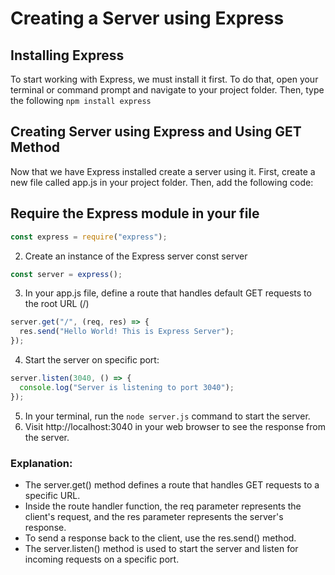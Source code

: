 # Creating a Server using Express

## Installing Express

To start working with Express, we must install it first. To do that, open your terminal
or command prompt and navigate to your project folder. Then, type the following
`npm install express`

## Creating Server using Express and Using GET Method

Now that we have Express installed create a server using it. First, create a new file
called app.js in your project folder. Then, add the following code:

## Require the Express module in your file

```javascript
const express = require("express");
```

2. Create an instance of the Express server
   const server

```javascript
const server = express();
```

3. In your app.js file, define a route that handles default GET requests to the root
   URL (/)

```javascript
server.get("/", (req, res) => {
  res.send("Hello World! This is Express Server");
});
```

4. Start the server on specific port:

```javascript
server.listen(3040, () => {
  console.log("Server is listening to port 3040");
});
```

5. In your terminal, run the `node server.js` command to start the server.
6. Visit http://localhost:3040 in your web browser to see the response from the
   server.

### Explanation:

- The server.get() method defines a route that handles GET requests to a
  specific URL.
- Inside the route handler function, the req parameter represents the client's
  request, and the res parameter represents the server's response.
- To send a response back to the client, use the res.send() method.
- The server.listen() method is used to start the server and listen for incoming
  requests on a specific port.
